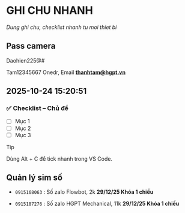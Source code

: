 # GHI CHU NHANH

*Dung ghi chu, checklist nhanh tu moi thiet bi*

## Pass camera
Daohien225@#  

Tam12345667 Onedr, Email  **thanhtam@hgpt.vn**
## 2025-10-24 15:20:51
### ✅ Checklist – Chủ đề

- [ ] Mục 1
- [ ] Mục 2
- [ ] Mục 3

> [!TIP]
> Dùng Alt + C để tick nhanh trong VS Code.

## Quản lý sim số

* `0915168063` : Số zalo Flowbot, 2k  **29/12/25 Khóa 1 chiều**

* `0915187276` : Số zalo HGPT Mechanical, 11k   **29/12/25 Khóa 1 chiều**

